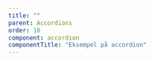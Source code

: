 ```yaml
---
title: ""
parent: Accordions
order: 10
component: accordion
componentTitle: "Eksempel på accordion"
---
```

